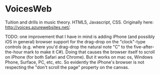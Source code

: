 # VoicesWeb
Tuition and drills in music theory. HTML5, Javascript, CSS. Originally here: http://voices.azurewebsites.net/.

TODO: one improvement that I have in mind is adding iPhone (and possibly iOS in general) browser support for the drag-drop on the "clock"-type controls (e.g. where you'd drag-drop the natural note "C" to the five-after-the-hour mark to make it C#). Doing that causes the browser itself to scroll on iPhone (for both Safari and Chrome). But it works on mac os, Windows Phone, Surface, PC, etc, etc. So evidently the iPhone's browser is not respecting the "don't scroll the page" property on the canvas.
